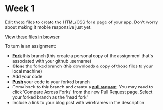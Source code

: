 # Week 1

Edit these files to create the HTML/CSS for a page of your app. Don't worry about making it mobile responsive just yet.

[View these files in browser](http://itp.nyu.edu/~ceh274/dwdmobile/week1/)

To turn in an assignment:

* [**Fork**](https://guides.github.com/activities/forking/) this branch (this create a personal copy of the assignment that's associated with your github username)
* [**Clone**](http://gitref.org/creating/#clone) the forked branch (this downloads a copy of those files to your local machine)
* Add your code
* [**Push**](http://gitref.org/remotes/#pus) your code to your forked branch
* Come back to this branch and create a [**pull request**](https://help.github.com/articles/creating-a-pull-request/). You may need to click 'Compare Across Forks' from the new Pull Request page. Select your forked branch as the 'head fork'
* Include a link to your blog post with wireframes in the description
